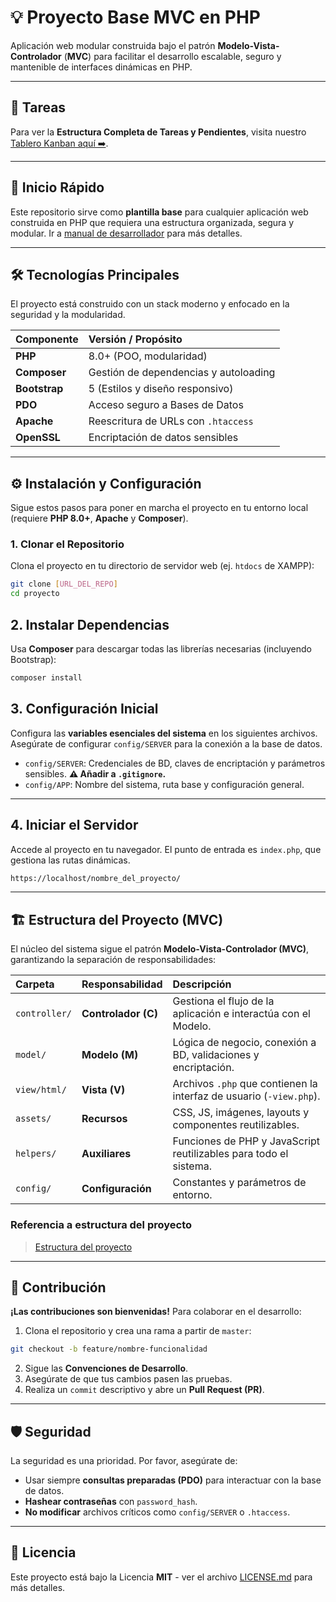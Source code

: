 # 💡 Proyecto Base MVC en PHP

Aplicación web modular construida bajo el patrón **Modelo-Vista-Controlador** (**MVC**) para facilitar el desarrollo escalable, seguro y mantenible de interfaces dinámicas en PHP.

---
## 📝 Tareas

Para ver la **Estructura Completa de Tareas y Pendientes**, visita nuestro [Tablero Kanban aquí ➡️](.kanbn/index.md).

---

## 🚀 Inicio Rápido

Este repositorio sirve como **plantilla base** para cualquier aplicación web construida en PHP que requiera una estructura organizada, segura y modular. Ir a [manual de desarrollador](src/docs/manual_desarrollador.md) para más detalles.

---

## 🛠️ Tecnologías Principales

El proyecto está construido con un stack moderno y enfocado en la seguridad y la modularidad.

| Componente    | Versión / Propósito                   |
| :------------ | :------------------------------------ |
| **PHP**       | 8.0+ (POO, modularidad)               |
| **Composer**  | Gestión de dependencias y autoloading |
| **Bootstrap** | 5 (Estilos y diseño responsivo)       |
| **PDO**       | Acceso seguro a Bases de Datos        |
| **Apache**    | Reescritura de URLs con `.htaccess`   |
| **OpenSSL**   | Encriptación de datos sensibles       |

---

## ⚙️ Instalación y Configuración

Sigue estos pasos para poner en marcha el proyecto en tu entorno local (requiere **PHP 8.0+**, **Apache** y **Composer**).

### 1. Clonar el Repositorio

Clona el proyecto en tu directorio de servidor web (ej. `htdocs` de XAMPP):

```bash
git clone [URL_DEL_REPO]
cd proyecto
```
## 2. Instalar Dependencias

Usa **Composer** para descargar todas las librerías necesarias (incluyendo Bootstrap):

```bash
composer install
```
## 3. Configuración Inicial

Configura las **variables esenciales del sistema** en los siguientes archivos. Asegúrate de configurar `config/SERVER` para la conexión a la base de datos.

* `config/SERVER`: Credenciales de BD, claves de encriptación y parámetros sensibles. **⚠️ Añadir a `.gitignore`.**
* `config/APP`: Nombre del sistema, ruta base y configuración general.

---

## 4. Iniciar el Servidor

Accede al proyecto en tu navegador. El punto de entrada es `index.php`, que gestiona las rutas dinámicas.

```bash
https://localhost/nombre_del_proyecto/
```
---

## 🏗️ Estructura del Proyecto (MVC)

El núcleo del sistema sigue el patrón **Modelo-Vista-Controlador (MVC)**, garantizando la separación de responsabilidades:

| Carpeta       | Responsabilidad     | Descripción                                                         |
| :------------ | :------------------ | :------------------------------------------------------------------ |
| `controller/` | **Controlador (C)** | Gestiona el flujo de la aplicación e interactúa con el Modelo.      |
| `model/`      | **Modelo (M)**      | Lógica de negocio, conexión a BD, validaciones y encriptación.      |
| `view/html/`  | **Vista (V)**       | Archivos `.php` que contienen la interfaz de usuario (`-view.php`). |
| `assets/`     | **Recursos**        | CSS, JS, imágenes, layouts y componentes reutilizables.             |
| `helpers/`    | **Auxiliares**      | Funciones de PHP y JavaScript reutilizables para todo el sistema.   |
| `config/`     | **Configuración**   | Constantes y parámetros de entorno.                                 |

### Referencia a estructura del proyecto

>[Estructura del proyecto](src/docs/estructura_proyecto.md)

---

## 🤝 Contribución

**¡Las contribuciones son bienvenidas!** Para colaborar en el desarrollo:

1.  Clona el repositorio y crea una rama a partir de `master`: 

```bash
git checkout -b feature/nombre-funcionalidad
```

2.  Sigue las **Convenciones de Desarrollo**.
3.  Asegúrate de que tus cambios pasen las pruebas.
4.  Realiza un `commit` descriptivo y abre un **Pull Request (PR)**.

---

## 🛡️ Seguridad

La seguridad es una prioridad. Por favor, asegúrate de:

* Usar siempre **consultas preparadas (PDO)** para interactuar con la base de datos.
* **Hashear contraseñas** con `password_hash`.
* **No modificar** archivos críticos como `config/SERVER` o `.htaccess`.

---

## 📄 Licencia

Este proyecto está bajo la Licencia **MIT** - ver el archivo [LICENSE.md](src/docs/LICENSE.MD) para más detalles.
